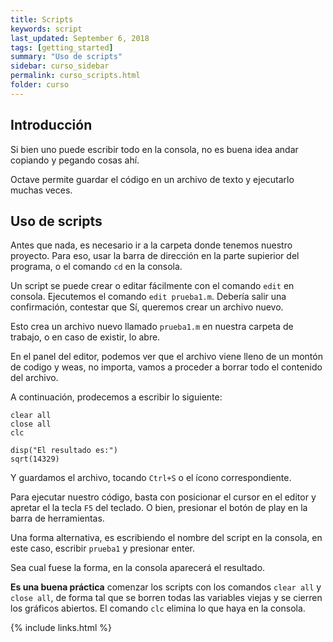 ```yaml
---
title: Scripts
keywords: script
last_updated: September 6, 2018
tags: [getting_started]
summary: "Uso de scripts"
sidebar: curso_sidebar
permalink: curso_scripts.html
folder: curso
---
```


## Introducción
Si bien uno puede escribir todo en la consola, no es buena idea andar copiando y pegando cosas ahí.

Octave permite guardar el código en un archivo de texto y ejecutarlo muchas veces.

## Uso de scripts
Antes que nada, es necesario ir a la carpeta donde tenemos nuestro proyecto. Para eso, usar la
barra de dirección en la parte supierior del programa, o el comando ``cd`` en la consola.

Un script se puede crear o editar fácilmente con el comando ``edit`` en consola.
Ejecutemos el comando ``edit prueba1.m``. Debería salir una confirmación, contestar
que Sí, queremos crear un archivo nuevo.

Esto crea un archivo nuevo llamado ``prueba1.m`` en nuestra carpeta de trabajo, o
en caso de existir, lo abre.

En el panel del editor, podemos ver que el archivo viene lleno de un montón de codigo y weas,
no importa, vamos a proceder a borrar todo el contenido del archivo.

A continuación, prodecemos a escribir lo siguiente:

```
clear all
close all
clc

disp("El resultado es:")
sqrt(14329)
```

Y guardamos el archivo, tocando ``Ctrl+S`` o el ícono correspondiente.

Para ejecutar nuestro código, basta con posicionar el cursor en el editor y
apretar el la tecla ``F5`` del teclado. O bien, presionar el botón de play
en la barra de herramientas.

Una forma alternativa, es escribiendo el nombre del script en la consola,
en este caso, escribir ``prueba1`` y presionar enter.

Sea cual fuese la forma, en la consola aparecerá el resultado.

**Es una buena práctica** comenzar los scripts con los comandos
``clear all`` y ``close all``, de forma tal que se borren todas las
variables viejas y se cierren los gráficos abiertos. El comando
``clc`` elimina lo que haya en la consola.




{% include links.html %}